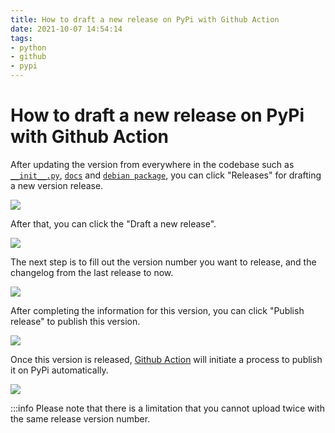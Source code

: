 ```yaml
---
title: How to draft a new release on PyPi with Github Action
date: 2021-10-07 14:54:14
tags:
- python
- github
- pypi
---
```


# How to draft a new release on PyPi with Github Action

After updating the version from everywhere in the codebase such as [`__init__.py`](https://github.com/quark-engine/quark-engine/blob/master/quark/__init__.py), [`docs`](https://github.com/quark-engine/quark-engine/blob/245c77c1e1dc9599bae1be0a76a13ebe86c58549/docs/source/conf.py#L25) and [`debian package`](https://github.com/quark-engine/quark-engine/blob/245c77c1e1dc9599bae1be0a76a13ebe86c58549/debian/control#L20), you can click "Releases" for drafting a new version release.

![](https://i.imgur.com/c7JO72j.png)

After that, you can click the "Draft a new release".

![](https://i.imgur.com/bnApXxl.png)

The next step is to fill out the version number you want to release, and the changelog from the last release to now.

![](https://i.imgur.com/CzMaMTw.png)

After completing the information for this version, you can click "Publish release" to publish this version.

![](https://i.imgur.com/B3DXFpW.png)

Once this version is released, [Github Action](https://github.com/quark-engine/quark-engine/actions/workflows/pythonpublish.yml) will initiate a process to publish it on PyPi automatically.

![](https://i.imgur.com/mbMR7Uo.png)

:::info
Please note that there is a limitation that you cannot upload twice with the same release version number.


